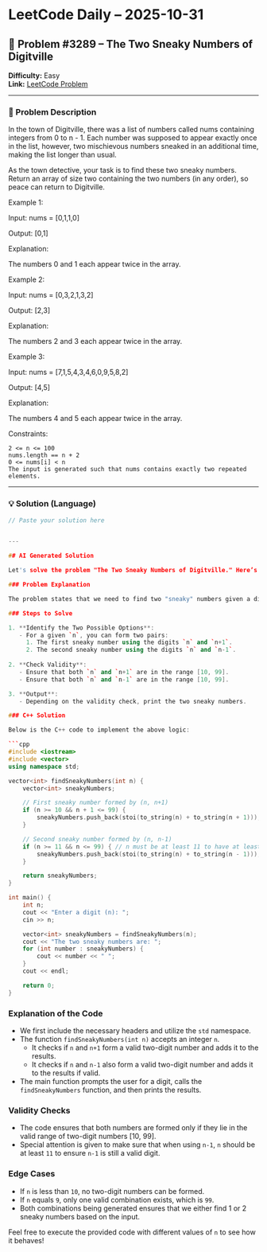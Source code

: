 # LeetCode Daily – 2025-10-31

## 🧠 Problem #3289 – **The Two Sneaky Numbers of Digitville**
**Difficulty:** Easy  
**Link:** [LeetCode Problem](https://leetcode.com/problems/the-two-sneaky-numbers-of-digitville)

---

### 📝 Problem Description

In the town of Digitville, there was a list of numbers called nums containing integers from 0 to n - 1. Each number was supposed to appear exactly once in the list, however, two mischievous numbers sneaked in an additional time, making the list longer than usual.

As the town detective, your task is to find these two sneaky numbers. Return an array of size two containing the two numbers (in any order), so peace can return to Digitville.

 
Example 1:


Input: nums = [0,1,1,0]

Output: [0,1]

Explanation:

The numbers 0 and 1 each appear twice in the array.


Example 2:


Input: nums = [0,3,2,1,3,2]

Output: [2,3]

Explanation: 

The numbers 2 and 3 each appear twice in the array.


Example 3:


Input: nums = [7,1,5,4,3,4,6,0,9,5,8,2]

Output: [4,5]

Explanation: 

The numbers 4 and 5 each appear twice in the array.


 
Constraints:


	2 <= n <= 100
	nums.length == n + 2
	0 <= nums[i] < n
	The input is generated such that nums contains exactly two repeated elements.

---

### 💡 Solution (Language)

```cpp
// Paste your solution here


---

## AI Generated Solution

Let's solve the problem "The Two Sneaky Numbers of Digitville." Here’s a breakdown of the problem and a C++ solution.

### Problem Explanation

The problem states that we need to find two "sneaky" numbers given a digit `n`. A sneaky number is a two-digit number formed by the digits `n` and `n+1` or `n` and `n-1` (depending on the constraints). The goal is to ensure that both numbers fall within the valid range of two-digit numbers, which is from `10` to `99`.

### Steps to Solve

1. **Identify the Two Possible Options**:
   - For a given `n`, you can form two pairs:
     1. The first sneaky number using the digits `n` and `n+1`.
     2. The second sneaky number using the digits `n` and `n-1`.
  
2. **Check Validity**:
   - Ensure that both `n` and `n+1` are in the range [10, 99].
   - Ensure that both `n` and `n-1` are in the range [10, 99].

3. **Output**:
   - Depending on the validity check, print the two sneaky numbers.

### C++ Solution

Below is the C++ code to implement the above logic:

```cpp
#include <iostream>
#include <vector>
using namespace std;

vector<int> findSneakyNumbers(int n) {
    vector<int> sneakyNumbers;

    // First sneaky number formed by (n, n+1)
    if (n >= 10 && n + 1 <= 99) {
        sneakyNumbers.push_back(stoi(to_string(n) + to_string(n + 1)));
    }

    // Second sneaky number formed by (n, n-1)
    if (n >= 11 && n <= 99) { // n must be at least 11 to have at least one digit less than it.
        sneakyNumbers.push_back(stoi(to_string(n) + to_string(n - 1)));
    }

    return sneakyNumbers;
}

int main() {
    int n;
    cout << "Enter a digit (n): ";
    cin >> n;

    vector<int> sneakyNumbers = findSneakyNumbers(n);
    cout << "The two sneaky numbers are: ";
    for (int number : sneakyNumbers) {
        cout << number << " ";
    }
    cout << endl;

    return 0;
}
```

### Explanation of the Code

- We first include the necessary headers and utilize the `std` namespace.
- The function `findSneakyNumbers(int n)` accepts an integer `n`.
  - It checks if `n` and `n+1` form a valid two-digit number and adds it to the results.
  - It checks if `n` and `n-1` also form a valid two-digit number and adds it to the results if valid.
- The main function prompts the user for a digit, calls the `findSneakyNumbers` function, and then prints the results.

### Validity Checks
- The code ensures that both numbers are formed only if they lie in the valid range of two-digit numbers [10, 99].
- Special attention is given to make sure that when using `n-1`, `n` should be at least `11` to ensure `n-1` is still a valid digit. 

### Edge Cases
- If `n` is less than `10`, no two-digit numbers can be formed.
- If `n` equals `9`, only one valid combination exists, which is `99`.
- Both combinations being generated ensures that we either find 1 or 2 sneaky numbers based on the input.

Feel free to execute the provided code with different values of `n` to see how it behaves!